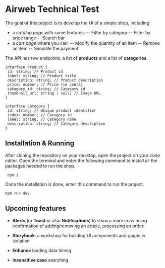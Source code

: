 # Airweb Technical Test

The goal of this project is to develop the UI of a simple shop, including:

- a _catalog page_ with some features:
  -- Filter by category
  -- Filter by price range
  -- Search bar
- a _cart page_ where you can:
  -- Modify the quantity of an item
  -- Remove an item
  -- Simulate the payment

The API has two endpoints, a list of **products** and a list of **categories**.

```
interface Product {
 id: string; // Product id
 label: string; // Product title
 description: string; // Product description
 price: number; // Price (in cents)
 category_id: string; // Category id
 thumbnail_url: string | null; // Image URL
}
```

```
interface Category {
 id: string; // Unique product identifier
 index: number; // Category id
 label: string; // Category name
 description: string; // Category description
}
```

## Installation & Running

After cloning the repository on your desktop, open the project on your code editor. Open the terminal and enter the following command to install all the packages needed to run the shop.

```
 npm i
```

Once the installation is done, enter this command to run the project.

```
npm run dev
```

## Upcoming features

- **Alerts** (or **Toast** or also **Notifications**) to show a more convincing confirmation of adding/removing an article, processing an order.

- **Storybook**: a workshop for building UI components and pages in isolation

- **Enhance** loading data timing

- **Insensitive case** searching
